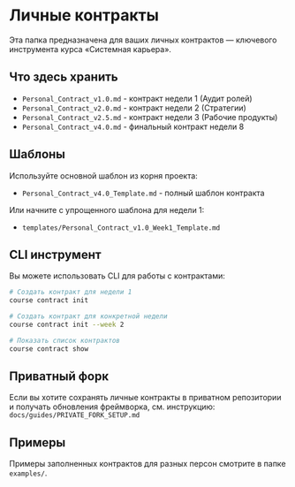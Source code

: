# Личные контракты

Эта папка предназначена для ваших личных контрактов — ключевого инструмента курса «Системная карьера».

## Что здесь хранить

- `Personal_Contract_v1.0.md` - контракт недели 1 (Аудит ролей)
- `Personal_Contract_v2.0.md` - контракт недели 2 (Стратегии)
- `Personal_Contract_v2.5.md` - контракт недели 3 (Рабочие продукты)
- `Personal_Contract_v4.0.md` - финальный контракт недели 8

## Шаблоны

Используйте основной шаблон из корня проекта:
- `Personal_Contract_v4.0_Template.md` - полный шаблон контракта

Или начните с упрощенного шаблона для недели 1:
- `templates/Personal_Contract_v1.0_Week1_Template.md`

## CLI инструмент

Вы можете использовать CLI для работы с контрактами:

```bash
# Создать контракт для недели 1
course contract init

# Создать контракт для конкретной недели
course contract init --week 2

# Показать список контрактов
course contract show
```

## Приватный форк

Если вы хотите сохранять личные контракты в приватном репозитории и получать обновления фреймворка, см. инструкцию: `docs/guides/PRIVATE_FORK_SETUP.md`

## Примеры

Примеры заполненных контрактов для разных персон смотрите в папке `examples/`.

